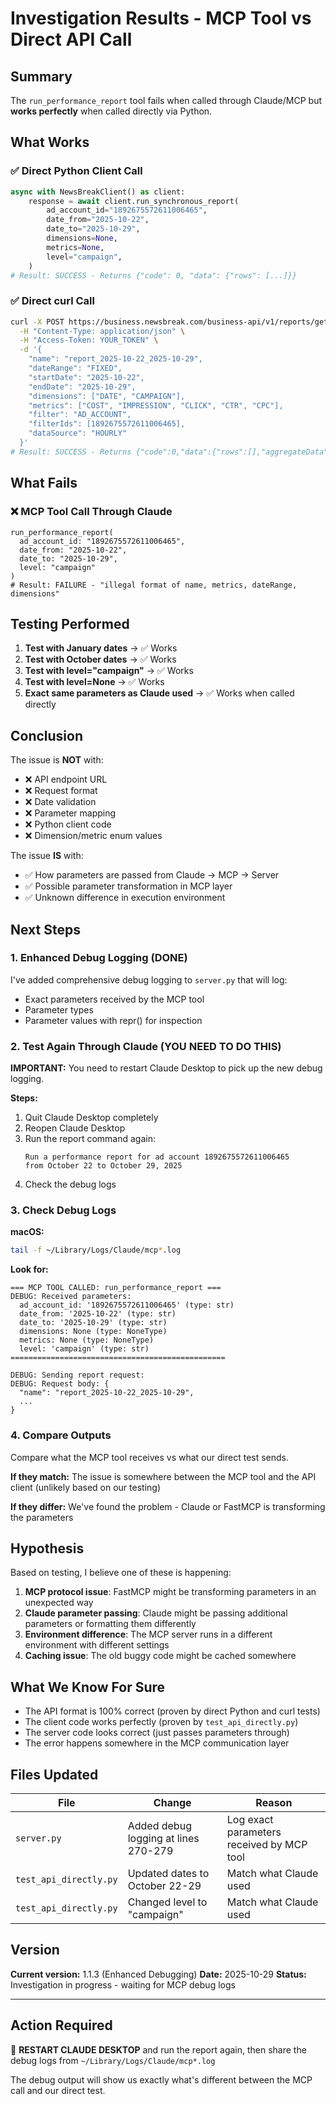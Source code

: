# Investigation Results - MCP Tool vs Direct API Call

## Summary

The `run_performance_report` tool fails when called through Claude/MCP but **works perfectly** when called directly via Python.

## What Works

### ✅ Direct Python Client Call
```python
async with NewsBreakClient() as client:
    response = await client.run_synchronous_report(
        ad_account_id="1892675572611006465",
        date_from="2025-10-22",
        date_to="2025-10-29",
        dimensions=None,
        metrics=None,
        level="campaign",
    )
# Result: SUCCESS - Returns {"code": 0, "data": {"rows": [...]}}
```

### ✅ Direct curl Call
```bash
curl -X POST https://business.newsbreak.com/business-api/v1/reports/getIntegratedReport \
  -H "Content-Type: application/json" \
  -H "Access-Token: YOUR_TOKEN" \
  -d '{
    "name": "report_2025-10-22_2025-10-29",
    "dateRange": "FIXED",
    "startDate": "2025-10-22",
    "endDate": "2025-10-29",
    "dimensions": ["DATE", "CAMPAIGN"],
    "metrics": ["COST", "IMPRESSION", "CLICK", "CTR", "CPC"],
    "filter": "AD_ACCOUNT",
    "filterIds": [1892675572611006465],
    "dataSource": "HOURLY"
  }'
# Result: SUCCESS - Returns {"code":0,"data":{"rows":[],"aggregateData":[]}}
```

## What Fails

### ❌ MCP Tool Call Through Claude
```
run_performance_report(
  ad_account_id: "1892675572611006465",
  date_from: "2025-10-22",
  date_to: "2025-10-29",
  level: "campaign"
)
# Result: FAILURE - "illegal format of name, metrics, dateRange, dimensions"
```

## Testing Performed

1. **Test with January dates** → ✅ Works
2. **Test with October dates** → ✅ Works
3. **Test with level="campaign"** → ✅ Works
4. **Test with level=None** → ✅ Works
5. **Exact same parameters as Claude used** → ✅ Works when called directly

## Conclusion

The issue is **NOT** with:
- ❌ API endpoint URL
- ❌ Request format
- ❌ Date validation
- ❌ Parameter mapping
- ❌ Python client code
- ❌ Dimension/metric enum values

The issue **IS** with:
- ✅ How parameters are passed from Claude → MCP → Server
- ✅ Possible parameter transformation in MCP layer
- ✅ Unknown difference in execution environment

## Next Steps

### 1. Enhanced Debug Logging (DONE)

I've added comprehensive debug logging to `server.py` that will log:
- Exact parameters received by the MCP tool
- Parameter types
- Parameter values with repr() for inspection

### 2. Test Again Through Claude (YOU NEED TO DO THIS)

**IMPORTANT:** You need to restart Claude Desktop to pick up the new debug logging.

**Steps:**
1. Quit Claude Desktop completely
2. Reopen Claude Desktop
3. Run the report command again:
   ```
   Run a performance report for ad account 1892675572611006465
   from October 22 to October 29, 2025
   ```
4. Check the debug logs

### 3. Check Debug Logs

**macOS:**
```bash
tail -f ~/Library/Logs/Claude/mcp*.log
```

**Look for:**
```
=== MCP TOOL CALLED: run_performance_report ===
DEBUG: Received parameters:
  ad_account_id: '1892675572611006465' (type: str)
  date_from: '2025-10-22' (type: str)
  date_to: '2025-10-29' (type: str)
  dimensions: None (type: NoneType)
  metrics: None (type: NoneType)
  level: 'campaign' (type: str)
================================================

DEBUG: Sending report request:
DEBUG: Request body: {
  "name": "report_2025-10-22_2025-10-29",
  ...
}
```

### 4. Compare Outputs

Compare what the MCP tool receives vs what our direct test sends.

**If they match:** The issue is somewhere between the MCP tool and the API client (unlikely based on our testing)

**If they differ:** We've found the problem - Claude or FastMCP is transforming the parameters

## Hypothesis

Based on testing, I believe one of these is happening:

1. **MCP protocol issue**: FastMCP might be transforming parameters in an unexpected way
2. **Claude parameter passing**: Claude might be passing additional parameters or formatting them differently
3. **Environment difference**: The MCP server runs in a different environment with different settings
4. **Caching issue**: The old buggy code might be cached somewhere

## What We Know For Sure

- The API format is 100% correct (proven by direct Python and curl tests)
- The client code works perfectly (proven by `test_api_directly.py`)
- The server code looks correct (just passes parameters through)
- The error happens somewhere in the MCP communication layer

## Files Updated

| File | Change | Reason |
|------|--------|--------|
| `server.py` | Added debug logging at lines 270-279 | Log exact parameters received by MCP tool |
| `test_api_directly.py` | Updated dates to October 22-29 | Match what Claude used |
| `test_api_directly.py` | Changed level to "campaign" | Match what Claude used |

## Version

**Current version:** 1.1.3 (Enhanced Debugging)
**Date:** 2025-10-29
**Status:** Investigation in progress - waiting for MCP debug logs

---

## Action Required

🚨 **RESTART CLAUDE DESKTOP** and run the report again, then share the debug logs from `~/Library/Logs/Claude/mcp*.log`

The debug output will show us exactly what's different between the MCP call and our direct test.
